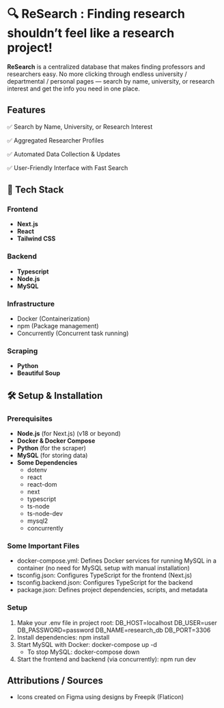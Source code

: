 # 🔍  ReSearch : Finding research shouldn’t feel like a research project!

**ReSearch** is a centralized database that makes finding professors and researchers easy. No more clicking through endless university / departmental / personal pages — search by name, university, or research interest and get the info you need in one place.

## Features
✅ Search by Name, University, or Research Interest

✅ Aggregated Researcher Profiles

✅ Automated Data Collection & Updates

✅ User-Friendly Interface with Fast Search

## 🚀 Tech Stack  
### **Frontend**  
- **Next.js**  
- **React**
- **Tailwind CSS**

### **Backend**  
- **Typescript**
- **Node.js**
- **MySQL**

### **Infrastructure**
- Docker (Containerization)
- npm (Package management)
- Concurrently (Concurrent task running)

### **Scraping**  
- **Python**
- **Beautiful Soup**

## 🛠️ Setup & Installation  

### **Prerequisites**  
- **Node.js** (for Next.js) (v18 or beyond)  
- **Docker & Docker Compose**
- **Python** (for the scraper)  
- **MySQL** (for storing data)
- **Some Dependencies**
    - dotenv
    - react
    - react-dom
    - next
    - typescript
    - ts-node
    - ts-node-dev
    - mysql2
    - concurrently

### Some Important Files
- docker-compose.yml: Defines Docker services for running MySQL in a container (no need for MySQL setup with manual installation)
- tsconfig.json: Configures TypeScript for the frontend (Next.js)
- tsconfig.backend.json: Configures TypeScript for the backend
- package.json: Defines project dependencies, scripts, and metadata

### **Setup**  
1. Make your .env file in project root:
    DB_HOST=localhost
    DB_USER=user
    DB_PASSWORD=password
    DB_NAME=research_db
    DB_PORT=3306
2. Install dependencies: npm install
3. Start MySQL with Docker: docker-compose up -d
    - To stop MySQL: docker-compose down
4. Start the frontend and backend (via concurrently): npm run dev

## Attributions / Sources
- Icons created on Figma using designs by Freepik (Flaticon)